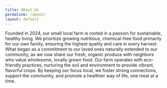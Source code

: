 ```yaml
---
title: About Us
permalink: /about/
layout: default
---
```


Founded in 2024, our small local farm is rooted in a passion for sustainable, healthy living. We prioritize growing nutritious, chemical-free food primarily for our own family, ensuring the highest quality and care in every harvest. What began as a commitment to our loved ones naturally extended to our community, as we now share our fresh, organic produce with neighbors who value wholesome, locally grown food. Our farm operates with eco-friendly practices, nurturing the soil and environment to provide vibrant, flavorful crops. By keeping our focus local, we foster strong connections, support the community, and promote a healthier way of life, one meal at a time.
